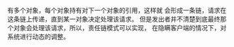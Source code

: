 有多个对象，每个对象持有对下一个对象的引用，这样就
会形成一条链，请求在这条链上传递，直到某一对象决定处理该请求。
但是发出者并不清楚到底最终那个对象会处理该请求，所以，责任链模式可以实现，
在隐瞒客户端的情况下，对 系统进行动态的调整。


